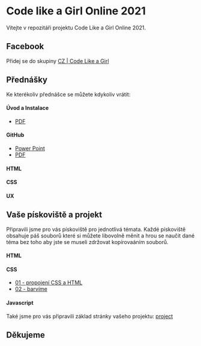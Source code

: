 # Code like a Girl Online 2021

Vítejte v repozitáři projektu Code Like a Girl Online 2021.

##  Facebook
Přidej se do skupiny [CZ | Code Like a Girl](https://www.facebook.com/groups/639640177416949)

##  Přednášky

Ke kterékoliv přednášce se můžete kdykoliv vrátit:
#### Úvod a Instalace
- [PDF](docs/presentation/instalace/Instalace.pdf) 

#### GitHub
- [Power Point](docs/presentation/github/GitHub.pptx)
- [PDF](docs/presentation/github/code-like-a-girl-github.pdf)

#### HTML
#### CSS
#### UX 

##  Vaše pískoviště a projekt

Připravili jsme pro vás pískoviště pro jednotlivá témata. Každé pískoviště obsahuje páš souborů které si můžete libovolně měnit a hrou se naučit dané téma bez toho aby jste se museli zdržovat kopírovaáním souborů.
#### HTML
#### CSS
- [01 - propojení CSS a HTML](sandbox/css-01/index.html)
- [02 - barvíme](sandbox/css-02/index.html)
#### Javascript

Také jsme pro vás připravili základ stránky vašeho projektu: [project](sandbox/css-02/index.html)

## Děkujeme
